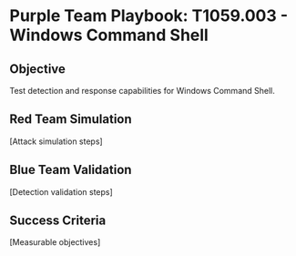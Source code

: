 # Purple Team Playbook: T1059.003 - Windows Command Shell

## Objective
Test detection and response capabilities for Windows Command Shell.

## Red Team Simulation
[Attack simulation steps]

## Blue Team Validation
[Detection validation steps]

## Success Criteria
[Measurable objectives]
